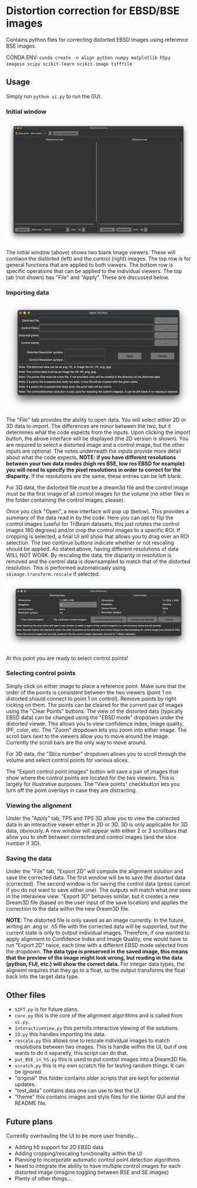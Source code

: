 # Distortion correction for EBSD/BSE images

Contains python files for correcting distorted EBSD images using reference BSE images.

CONDA ENV: `conda create -n align python numpy matplotlib h5py imageio scipy scikit-learn scikit-image tifffile`


## Usage

Simply run `python ui.py` to run the GUI.

### Initial window

![image](./theme/UI-Landing.png "GUI")

The initial window (above) shows two blank image viewers. These will contiaon the distorted (left) and the control (right) images. The top row is for general functions that are applied to both viewers. The bottom row is specific operations that can be applied to the individual viewers. The top tab (not shown) has "File" and "Apply". These are discussed below.

### Importing data

![image](./theme/Import-Data.png "GUI")

The "File" tab provides the ability to open data. You will select either 2D or 3D data to import. The differences are minor between the two, but it determines what the code expects from the inputs. Upon clicking the import button, the above interface will be displayed (the 2D version is shown). You are required to select a distorted image and a control image, but the other inputs are optional. The notes underneath the inputs provide more detail about what the code expects. **NOTE: if you have different resolutions between your two data modes (high res BSE, low res EBSD for example) you will need to specify the pixel resolutions in order to correct for the disparity.** If the resolutions are the same, these entries can be left blank.

For 3D data, the distorted file must be a dream3d file and the control image must be the first image of all control images for the volume (no other files in the folder containing the control images, please).

Once you click "Open", a new interface will pop up (below). This provides a summary of the data read in by the code. Here you can opt to flip the control images (useful for TriBeam datasets, this just rotates the control images 180 degrees) and/or crop the control images to a specific ROI. If cropping is selected, a final UI will show that allows you to drag over an ROI selection. The two continue buttons indicate whether or not rescaling should be applied. As stated above, having different resolutions of data WILL NOT WORK. By rescaling the data, the disparity in resolution is removed and the control data is downsampled to match that of the distorted resolution. This is performed automaticaaly using `skimage.transform.rescale` if selected.

![image](./theme/Data-Prep.png "GUI")

At this point you are ready to select control points!

### Selecting control points

Simply click on either image to place a reference point. Make sure that the order of the points is consistent between the two viewers (point 1 on distorted should connect to point 1 on control). Remove points by right cicking on them. The points can be cleared for the current pair of images using the "Clear Points" buttons. The view of the distorted data (typically EBSD data) can be changed using the "EBSD mode" dropdown under the distorted viewer. This allows you to view confidence index, image quality, IPF, color, etc.  The "Zoom" dropdown lets you zoom into either image. The scroll bars next to the viewers allow you to move around the image. Currently the scroll bars are the only way to move around.

For 3D data, the "Slice number" dropdown allows you to scroll through the volume and select control points for various slices.

The "Export control point images" button will save a pair of images that show where the control points are located for the two viewers. This is largely for illustrative purposes. The "View points" checkbutton lets you turn off the point overlays in case they are distracting.

### Viewing the alignment

Under the "Apply" tab, TPS and TPS 3D allow you to view the corrected data in an interactive viewer either in 2D or 3D. 3D is only applicable for 3D data, obviously. A new window will appear with either 2 or 3 scrollbars that allow you to shift between corrected and control images (and the slice number if 3D).

### Saving the data

Under the "File" tab, "Export 2D" will compute the alignment solution and save the corrected data. The first window will be to save the disorted data (corrected). The second window is for saving the control data (press cancel if you do not want to save either one). The outputs will match what one sees in the interaview view. "Export 3D" behaves similar, but it creates a new Dream3D file (based on the user input of the save location) and applies the correction to the data within the new Dream3D file.

**NOTE**: The distorted file is only saved as an image currently. In the future, writing an .ang or .h5 file with the corrected data will be supported, but the current state is only to output individual images. Therefore, if one wanted to apply alignment to Confidence Index and Image Quality, one would have to run "Export 2D" twice, each time with a different EBSD mode selected from the dropdown. **The data type is preserved in the saved image, this means that the preview of the image might look wrong, but reading in the data (python, FIJI, etc.) will show the correct data.** For integer data types, the alignemt requires that they go to a float, so the output transforms the float back into the target data type.


## Other files

- `SIFT.py` is for future plans.
- `core.py` this is the core of the alignment algorithms and is called from `ui.py`.
- `InteractiveView.py` this permits interactive viewing of the solutions.
- `IO.py` this handles importing the data.
- `rescale.py` this allows one to rescale individual images to match resolutions between two images. This is handle within the UI, but if one wants to do it separetly, this script can do that.
- `put_BSE_in_h5.py` this is used to put control images into a Dream3D file.
- `scratch.py` this is my own scratch file for testing random things. It can be ignored.
- "original" this folder contains older scripts that are kept for potential updates.
- "test_data" contains data one can use to test the UI.
- "theme" this contains images and style files for the tkinter GUI and the README file.

## Future plans

Currently overhauling the UI to be more user friendly...

- Adding h5 support for 2D EBSD data
- Adding cropping/rescaling functionality within the UI
- Planning to incorporate automatic control point detection algorithms
- Need to integrate the ability to have multiple control images for each distorted image (imagine toggling between BSE and SE images)
- Plenty of other things...
